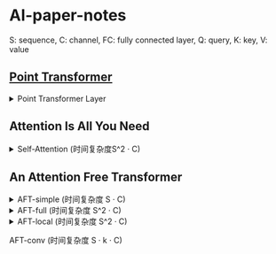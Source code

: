 # AI-paper-notes
S: sequence, C: channel, FC: fully connected layer, Q: query, K: key, V: value

## [Point Transformer](https://tongtianta.site/oss//paper_pdf/410de4b0-4026-11eb-a791-00163e0d281a_1828e14a6bd233195a771923d1f5856d.pdf)

<details>
  <summary>Point Transformer Layer</summary>
  
  
  
</details>

## Attention Is All You Need
<details>
  <summary>Self-Attention (时间复杂度S^2 · C)</summary>
  
  -	给出输入X [S, C]
  -	通过3个FC将X线性变换为Q [S, C], K [S, C], V [S, C]
  -	对于S中的每个元素s，用对应的Ks与所有序列元素的V求点积，然后通过SoftMax得到s对S中每个元素的注意力。
  -	注意求完点积后要除以根号C进行缩放再过SoftMax，原因如下：
    - 假设Q K中向量的元素都是相互独立的均值为 0，方差为 1 的随机变量，点积的均值为0，方差为C。若某个点积过大会导致其余点积在SoftMax处的梯度很小，不利于网络收敛。
  -	利用注意力加权V求和得到s的响应，最后用FC对响应做线性变换得到输出
  ```python
  # Given X [S, C]
  Q, K, V = fc1(X), fc2(X), fc3(X)  # [S, C]
  A = Q @ K.T  # [S, S]
  A = (A / √C).softmax(dim=-1)  # [S, S]
  R = A @ V  # [S, C]
  O = fc4(R)  # [S, C]
  ```

</details>

## An Attention Free Transformer
<details>
  <summary>AFT-simple (时间复杂度 S · C)</summary>
    
  -	给出输入X [S, C]
  -	通过3个FC将X线性变换为Q [S, C], K [S, C], V [S, C]
  -	直接对K做SoftMax得到全局注意力图，并加权求和V得到全局响应。对于每个s，利用对应的Qs对全局响应做通道维度的缩放得到独特的注意力图。
  ```python
  # Given X [S, C]
  Q, K, V = fc1(X), fc2(X), fc3(X)  # [S, C]
  A_global = K.softmax(dim=0)  # [S, C]
  R_global = (A_global * V).sum(dim=0)  # [C]
  R = Q.sigmoid() * R_global  # [S, C]
  O = fc4(R)  # [S, C]
  ```

</details>

<details>
  <summary>AFT-full (时间复杂度 S^2 · C)</summary>
  
  -	增加了可学习的参数W [S, S]作为位置偏差
  -	对K做SoftMax前先加了W，其余部分同AFT-simple
    - W使用了重参技巧：`W = u[S, 128] @ v[128, S]`
  ```python
  # Given X [S, C], W [S, S]
  Q, K, V = fc1(X), fc2(X), fc3(X)  # [S, C]
  R = W.exp() @ (K.exp() * V) / W.exp() @ K.exp()  # [S, C]
  R = Q.sigmoid() * R  # [S, C]
  O = fc4(R)  # [S, C]
  ```

</details>

<details>
  <summary>AFT-local (时间复杂度 S^2 · C)</summary>
  
  - 只训练W中的一部分，其余权重固定为0
  ```python
  # Given X [S, C], W [S, S]
  for i in range(S):
    for j in range(S):
      if abs(i-j) >= K
  Q, K, V = fc1(X), fc2(X), fc3(X)  # [S, C]
  R = W.exp() @ (K.exp() * V) / W.exp() @ K.exp()  # [S, C]
  R = Q.sigmoid() * R  # [S, C]
  O = fc4(R)  # [S, C]
  ```

</details>

AFT-conv (时间复杂度 S · k · C)
